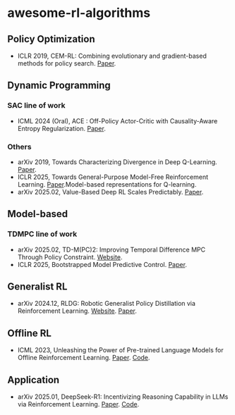 # awesome-rl-algorithms
## Policy Optimization
- ICLR 2019, CEM-RL: Combining evolutionary and gradient-based methods for policy search. [Paper](https://arxiv.org/abs/1810.01222).
## Dynamic Programming
### SAC line of work
- ICML 2024 (Oral), ACE : Off-Policy Actor-Critic with Causality-Aware Entropy Regularization. [Paper](https://arxiv.org/abs/2402.14528).
### Others
- arXiv 2019, Towards Characterizing Divergence in Deep Q-Learning. [Paper](https://arxiv.org/abs/1903.08894).
- ICLR 2025, Towards General-Purpose Model-Free Reinforcement Learning. [Paper](https://arxiv.org/abs/2501.16142).Model-based representations for Q-learning.
- arXiv 2025.02, Value-Based Deep RL Scales Predictably. [Paper](https://arxiv.org/abs/2502.04327).
## Model-based
### TDMPC line of work
- arXiv 2025.02, TD-M(PC)2: Improving Temporal Difference MPC Through Policy Constraint. [Website](https://darthutopian.github.io/tdmpc_square/).
- ICLR 2025, Bootstrapped Model Predictive Control. [Paper](https://openreview.net/pdf?id=i7jAYFYDcM).
## Generalist RL
- arXiv 2024.12, RLDG: Robotic Generalist Policy Distillation via Reinforcement Learning. [Website](https://generalist-distillation.github.io/). [Paper](https://arxiv.org/abs/2412.09858).
## Offline RL
- ICML 2023, Unleashing the Power of Pre-trained Language Models for Offline Reinforcement Learning. [Paper](https://arxiv.org/abs/2310.20587). [Code](https://github.com/srzer/LaMo-2023).
## Application
- arXiv 2025.01, DeepSeek-R1: Incentivizing Reasoning Capability in LLMs via Reinforcement Learning. [Paper](https://arxiv.org/abs/2501.12948). [Code](https://github.com/huggingface/open-r1).
